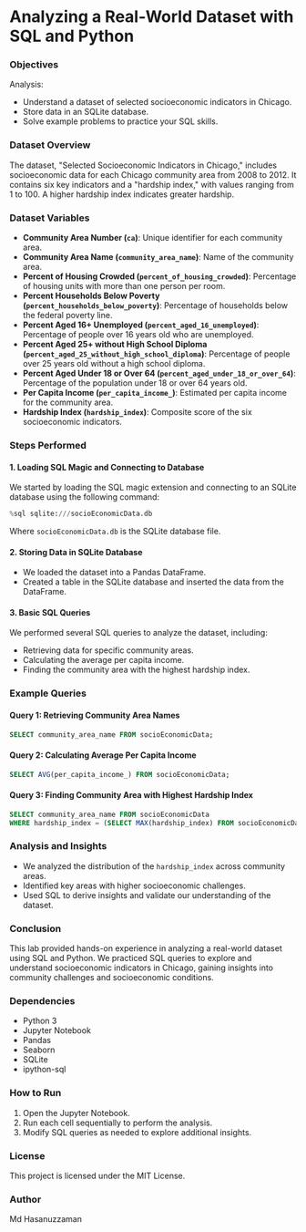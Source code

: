 # Analyzing a Real-World Dataset with SQL and Python

### Objectives
Analysis:
- Understand a dataset of selected socioeconomic indicators in Chicago.
- Store data in an SQLite database.
- Solve example problems to practice your SQL skills.

### Dataset Overview
The dataset, "Selected Socioeconomic Indicators in Chicago," includes socioeconomic data for each Chicago community area from 2008 to 2012. It contains six key indicators and a "hardship index," with values ranging from 1 to 100. A higher hardship index indicates greater hardship.

### Dataset Variables
- **Community Area Number (`ca`)**: Unique identifier for each community area.
- **Community Area Name (`community_area_name`)**: Name of the community area.
- **Percent of Housing Crowded (`percent_of_housing_crowded`)**: Percentage of housing units with more than one person per room.
- **Percent Households Below Poverty (`percent_households_below_poverty`)**: Percentage of households below the federal poverty line.
- **Percent Aged 16+ Unemployed (`percent_aged_16_unemployed`)**: Percentage of people over 16 years old who are unemployed.
- **Percent Aged 25+ without High School Diploma (`percent_aged_25_without_high_school_diploma`)**: Percentage of people over 25 years old without a high school diploma.
- **Percent Aged Under 18 or Over 64 (`percent_aged_under_18_or_over_64`)**: Percentage of the population under 18 or over 64 years old.
- **Per Capita Income (`per_capita_income_`)**: Estimated per capita income for the community area.
- **Hardship Index (`hardship_index`)**: Composite score of the six socioeconomic indicators.

### Steps Performed

#### 1. Loading SQL Magic and Connecting to Database
We started by loading the SQL magic extension and connecting to an SQLite database using the following command:
```python
%sql sqlite:///socioEconomicData.db
```
Where `socioEconomicData.db` is the SQLite database file.

#### 2. Storing Data in SQLite Database
- We loaded the dataset into a Pandas DataFrame.
- Created a table in the SQLite database and inserted the data from the DataFrame.

#### 3. Basic SQL Queries
We performed several SQL queries to analyze the dataset, including:
- Retrieving data for specific community areas.
- Calculating the average per capita income.
- Finding the community area with the highest hardship index.

### Example Queries

#### Query 1: Retrieving Community Area Names
```sql
SELECT community_area_name FROM socioEconomicData;
```

#### Query 2: Calculating Average Per Capita Income
```sql
SELECT AVG(per_capita_income_) FROM socioEconomicData;
```

#### Query 3: Finding Community Area with Highest Hardship Index
```sql
SELECT community_area_name FROM socioEconomicData
WHERE hardship_index = (SELECT MAX(hardship_index) FROM socioEconomicData);
```

### Analysis and Insights
- We analyzed the distribution of the `hardship_index` across community areas.
- Identified key areas with higher socioeconomic challenges.
- Used SQL to derive insights and validate our understanding of the dataset.

### Conclusion
This lab provided hands-on experience in analyzing a real-world dataset using SQL and Python. We practiced SQL queries to explore and understand socioeconomic indicators in Chicago, gaining insights into community challenges and socioeconomic conditions.

### Dependencies
- Python 3
- Jupyter Notebook
- Pandas
- Seaborn
- SQLite
- ipython-sql

### How to Run
1. Open the Jupyter Notebook.
2. Run each cell sequentially to perform the analysis.
3. Modify SQL queries as needed to explore additional insights.

### License
This project is licensed under the MIT License.

### Author
Md Hasanuzzaman

